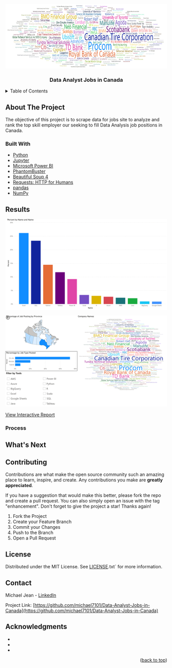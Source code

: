 <!-- PROJECT LOGO -->
<br />
<div align="center">
  <a href="https://github.com/github_username/repo_name">
    <img src="Code/Power_BI/Images/Job_data.jpg" alt="Logo" width="1800" height="200">
  </a>

<h3 align="center">Data Analyst Jobs in Canada</h3>

</div>





<!-- TABLE OF CONTENTS -->
<details>
  <summary>Table of Contents</summary>
  <ol>
    <li>
      <a href="#about-the-project">About The Project</a>
      <ul>
        <li><a href="#built-with">Built With</a></li>
      </ul>
    </li>
    <li>
      <a href="#getting-started">Getting Started</a>
      <ul>
        <li><a href="#prerequisites">Prerequisites</a></li>
        <li><a href="#installation">Installation</a></li>
      </ul>
    </li>
    <li><a href="#usage">Usage</a></li>
    <li><a href="#roadmap">Roadmap</a></li>
    <li><a href="#contributing">Contributing</a></li>
    <li><a href="#license">License</a></li>
    <li><a href="#contact">Contact</a></li>
    <li><a href="#acknowledgments">Acknowledgments</a></li>
  </ol>
</details>



<!-- ABOUT THE PROJECT -->
## About The Project

 The objective of this project is to scrape data for jobs site to analyze and rank the top skill employer our seeking to fill Data Analysis job positions in Canada.





### Built With

* [Python][Python-url]
* [Jupyter][Jupyter-url]
* [Microsoft Power BI][PowerBI-url]
* [PhantomBuster][PhantomBuster-url]
* [Beautiful Soup 4][Beautiful-Soup-4-url]
* [Requests: HTTP for Humans][Requests:-HTTP-for-Humans-url]
* [pandas][pandas-url]
* [NumPy][NumPy-url]





## Results

![View Interactive Report](Code/Power_BI/Images/job-data-0.jpg)

![View Interactive Report](Code/Power_BI/Images/job-data-1.jpg)

[View Interactive Report](https://app.powerbi.com/view?r=eyJrIjoiMDk0NjE1NDgtY2IyOC00OTgzLWE0YzktMTJkYTY2ODlhOGMzIiwidCI6Ijg4ZTM4Mzc0LTNjY2MtNDc1Zi1iY2NmLTlkYjg5NGM4MDI4ZiJ9&pageName=ReportSection3965678a7317d91d7e4c)



### Process



## What's Next



## Contributing

Contributions are what make the open source community such an amazing place to learn, inspire, and create. Any contributions you make are **greatly appreciated**.

If you have a suggestion that would make this better, please fork the repo and create a pull request. You can also simply open an issue with the tag "enhancement".
Don't forget to give the project a star! Thanks again!

1. Fork the Project
2. Create your Feature Branch
3. Commit your Changes
4. Push to the Branch
5. Open a Pull Request




<!-- LICENSE -->
## License

Distributed under the MIT License. See [LICENSE][LICENSE-url].txt` for more information.




<!-- CONTACT -->
## Contact

Michael Jean -  [LinkedIn](https://www.linkedin.com/in/michaeljean7101/)

Project Link: [https://github.com/michael7101/Data-Analyst-Jobs-in-Canada](https://github.com/michael7101/Data-Analyst-Jobs-in-Canada)



<!-- ACKNOWLEDGMENTS -->
## Acknowledgments

* []()
* []()
* []()



<p align="right">(<a href="#readme-top">back to top</a>)</p>




[product-screenshot]: images/screenshot.png
[Python-url]: https://www.python.org/
[Jupyter-url]: https://jupyter.org/
[PowerBI-url]: https://powerbi.microsoft.com/en-gb/
[PhantomBuster-url]: https://phantombuster.com/
[Beautiful-Soup-4-url]: https://beautiful-soup-4.readthedocs.io/en/latest/#
[Requests:-HTTP-for-Humans-url]: https://requests.readthedocs.io/en/latest/
[pandas-url]: https://pandas.pydata.org/
[NumPy-url]: https://numpy.org/ 
[LICENSE-url]: https://github.com/michael7101/Data-Analyst-Jobs-in-Canada/blob/b346a5f7ece8aab1d0bc7154f22f8102ac948367/LICENSE